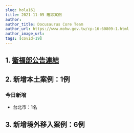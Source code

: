 ```yaml
---
slug: hola161
title: 2021-11-05 確診案例
author: 
author_title: Docusaurus Core Team
author_url: https://www.mohw.gov.tw/cp-16-60809-1.html
author_image_url: 
tags: [covid-19]
---
```


## 1. [衛福部公告連結](https://www.cdc.gov.tw/Bulletin/Detail/HwWF9NUR7XdwYLgs-PPOoQ?typeid=9)

## 2. 新增本土案例：1例

### 今日新增
* 台北市：1名

## 3. 新增境外移入案例：6例
